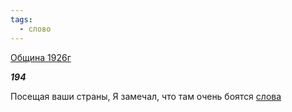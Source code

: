 ```yaml
---
tags:
  - слово
---
```

[Община 1926г](https://127.0.0.1:4002/agni/1926)

___194___

Посещая ваши страны, Я замечал, что там очень боятся [слова](../../../tags/#слово) 